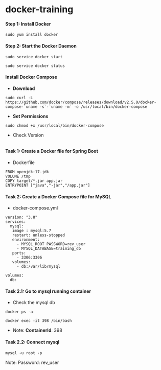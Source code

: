 # docker-training

#### Step 1: Install Docker

```
sudo yum install docker
```
#### Step 2: Start the Docker Daemon
```
sudo service docker start
```
```
sudo service docker status
```

#### Install Docker Compose

* **Download**
```
sudo curl -L https://github.com/docker/compose/releases/download/v2.5.0/docker-compose-`uname -s`-`uname -m` -o /usr/local/bin/docker-compose
```
* **Set Permissions**
```
sudo chmod +x /usr/local/bin/docker-compose
```
* Check Version
```

```

#### Task 1: Create a Docker file for Spring Boot

* Dockerfile
```unix
FROM openjdk:17-jdk
VOLUME /tmp
COPY target/*.jar app.jar
ENTRYPOINT ["java","-jar","/app.jar"]
```

#### Task 2: Create a Docker Compose file for MySQL

* docker-compose.yml

```
version: "3.8"
services:
  mysql:
   image : mysql:5.7
   restart: unless-stopped
   environment:
     - MYSQL_ROOT_PASSWORD=rev_user
     - MYSQL_DATABASE=training_db
   ports:
     - 3306:3306
   volumes:
     - db:/var/lib/mysql

volumes:
  db:
```

#### Task 2.1:  Go to mysql running container
* Check the mysql db

```
docker ps -a
```

```
docker exec -it 398 /bin/bash
```
* Note: **ContainerId**: 398

#### Task 2.2: Connect mysql
```
mysql -u root -p
```
Note: Password: rev_user


